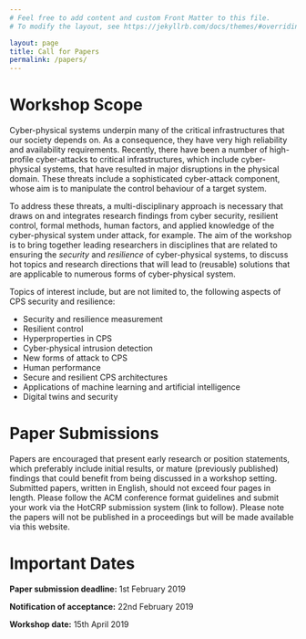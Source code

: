 ```yaml
---
# Feel free to add content and custom Front Matter to this file.
# To modify the layout, see https://jekyllrb.com/docs/themes/#overriding-theme-defaults

layout: page
title: Call for Papers
permalink: /papers/
---
```


# Workshop Scope
Cyber-physical systems underpin many of the critical infrastructures that our society depends on. As a consequence, they have very high reliability and availability requirements. Recently, there have been a number of high-profile cyber-attacks to critical infrastructures, which include cyber-physical systems, that have resulted in major disruptions in the physical domain. These threats include a sophisticated cyber-attack component, whose aim is to manipulate the control behaviour of a target system.

To address these threats, a multi-disciplinary approach is necessary that draws on and integrates research findings from cyber security, resilient control, formal methods, human factors, and applied knowledge of the cyber-physical system under attack, for example. The aim of the workshop is to bring together leading researchers in disciplines that are related to ensuring the *security* and *resilience* of cyber-physical systems, to discuss hot topics and research directions that will lead to (reusable) solutions that are applicable to numerous forms of cyber-physical system.

Topics of interest include, but are not limited to, the following aspects of CPS security and resilience:

* Security and resilience measurement
* Resilient control
* Hyperproperties in CPS
* Cyber-physical intrusion detection
* New forms of attack to CPS
* Human performance
* Secure and resilient CPS architectures
* Applications of machine learning and artificial intelligence
* Digital twins and security

# Paper Submissions
Papers are encouraged that present early research or position statements, which preferably include initial results, or mature (previously published) findings that could benefit from being discussed in a workshop setting. Submitted papers, written in English, should not exceed four pages in length. Please follow the ACM conference format guidelines and submit your work via the HotCRP submission system (link to follow). Please note the papers will not be published in a proceedings but will be made available via this website.

# Important Dates
**Paper submission deadline:** 1st February 2019

**Notification of acceptance:** 22nd February 2019

**Workshop date:** 15th April 2019
